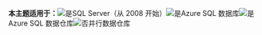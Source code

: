 <Token>**本主题适用于：**![是](media/yes.png)SQL Server（从 2008 开始）![是](media/yes.png)Azure SQL 数据库![是](media/yes.png)Azure SQL 数据仓库![否](media/no.png)并行数据仓库</Token>

